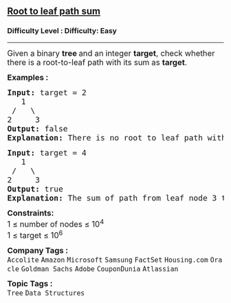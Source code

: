 <h2><a href="https://www.geeksforgeeks.org/problems/root-to-leaf-path-sum/1?page=4&company=Adobe&sortBy=submissions">Root to leaf path sum</a></h2><h3>Difficulty Level : Difficulty: Easy</h3><hr><div class="problems_problem_content__Xm_eO"><p><span style="font-size: 18px;">Given a binary <strong>tree </strong>and an integer <strong>target</strong>, check whether there is a root-to-leaf path with its sum as <strong>target</strong>.</span></p>
<p><strong><span style="font-size: 18px;">Examples :</span></strong></p>
<pre><span style="font-size: 18px;"><strong>Input: </strong>target = 2<strong><br></strong>   1 
 /   \
2     3</span>
<span style="font-size: 18px;"><strong>Output:</strong> false</span>
<span style="font-size: 18px;"><strong>Explanation: </strong>There is no root to leaf path with sum 2.</span></pre>
<pre><span style="font-size: 18px;"><strong>Input: </strong>target = 4<strong><br></strong>   1
 /   \
2     3</span>
<span style="font-size: 18px;"><strong>Output:</strong> true</span>
<span style="font-size: 18px;"><strong>Explanation: </strong>The sum of path from leaf node 3 to root 1 is 4.</span></pre>
<p><span style="font-size: 18px;"><strong>Constraints:</strong><br>1 ≤ number of nodes ≤ 10<sup>4</sup><br>1 ≤ target ≤ 10<sup>6</sup></span></p></div><p><span style=font-size:18px><strong>Company Tags : </strong><br><code>Accolite</code>&nbsp;<code>Amazon</code>&nbsp;<code>Microsoft</code>&nbsp;<code>Samsung</code>&nbsp;<code>FactSet</code>&nbsp;<code>Housing.com</code>&nbsp;<code>Oracle</code>&nbsp;<code>Goldman Sachs</code>&nbsp;<code>Adobe</code>&nbsp;<code>CouponDunia</code>&nbsp;<code>Atlassian</code>&nbsp;<br><p><span style=font-size:18px><strong>Topic Tags : </strong><br><code>Tree</code>&nbsp;<code>Data Structures</code>&nbsp;